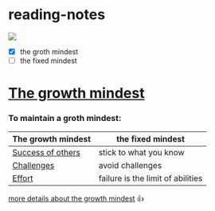 # reading-notes
![](https://miro.medium.com/max/6000/1*6tmkrsxMAYNQST-YjAAAlA.jpeg)
- [x]  the groth mindest
- [ ]  the fixed mindest

 # [The growth mindest ](https://replit.com/@sereendaqamsih/reading-notes#read04.md)



### To maintain a groth mindest: ###

The growth mindest| the fixed mindest
------------| -------------
[Success of others](https://sereendaqamsih.github.io/reading-notes/read01)| stick to what you know
[Challenges](https://sereendaqamsih.github.io/reading-notes/read02)| avoid challenges
[Effort](https://sereendaqamsih.github.io/reading-notes/read03)| failure is the limit of abilities
 
 
 
 [more details about the growth mindest](https://www.atlassian.com/blog/inside-atlassian/growth-mindset) :+1:

